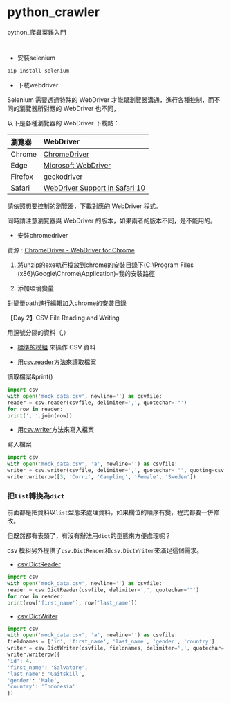 # python_crawler
python_爬蟲菜雞入門
#

* 安裝selenium

```py
pip install selenium
```

* 下載webdriver

Selenium 需要透過特殊的 WebDriver 才能跟瀏覽器溝通，進行各種控制，而不同的瀏覽器所對應的 WebDriver 也不同，

以下是各種瀏覽器的 WebDriver 下載點：

| 瀏覽器 | WebDriver |
| :--- | :--- |
| Chrome | [ChromeDriver](https://sites.google.com/a/chromium.org/chromedriver/) |
| Edge | [Microsoft WebDriver](https://developer.microsoft.com/en-us/microsoft-edge/tools/webdriver/) |
| Firefox | [geckodriver](https://github.com/mozilla/geckodriver/releases) |
| Safari | [WebDriver Support in Safari 10](https://webkit.org/blog/6900/webdriver-support-in-safari-10/) |

請依照想要控制的瀏覽器，下載對應的 WebDriver 程式。

同時請注意瀏覽器與 WebDriver 的版本，如果兩者的版本不同，是不能用的。

* 安裝chromedriver

資源 : [ChromeDriver - WebDriver for Chrome](https://sites.google.com/a/chromium.org/chromedriver/downloads)

1. 將unzip的exe執行檔放到chrome的安裝目錄下\(C:\Program Files \(x86\)\Google\Chrome\Application\)-我的安裝路徑

2. 添加環境變量

對變量path進行編輯加入chrome的安裝目錄

【Day 2】CSV File Reading and Writing

用逗號分隔的資料（,）

* [標準的模組](https://docs.python.org/3.7/library/csv.html) 來操作 CSV 資料

* 用[csv.reader](https://docs.python.org/3.7/library/csv.html#csv.reader)方法來讀取檔案

讀取檔案&print\(\)

```py
import csv
with open('mock_data.csv', newline='') as csvfile:
reader = csv.reader(csvfile, delimiter=',', quotechar='"')
for row in reader:
print(', '.join(row))
```

* 用[csv.writer](https://docs.python.org/3.7/library/csv.html#csv.writer)方法來寫入檔案

寫入檔案

```py
import csv
with open('mock_data.csv', 'a', newline='') as csvfile:
writer = csv.writer(csvfile, delimiter=',', quotechar='"', quoting=csv.QUOTE_MINIMAL)
writer.writerow([3, 'Corri', 'Campling', 'Female', 'Sweden'])
```

### 把`list`轉換為`dict`

前面都是把資料以`list`型態來處理資料，如果欄位的順序有變，程式都要一併修改。

但既然都有表頭了，有沒有辦法用`dict`的型態來方便處理呢？

csv 模組另外提供了`csv.DictReader`和`csv.DictWriter`來滿足這個需求。

* [csv.DictReader](https://docs.python.org/3.7/library/csv.html#csv.DictReader)

```py
import csv
with open('mock_data.csv', newline='') as csvfile:
reader = csv.DictReader(csvfile, delimiter=',', quotechar='"')
for row in reader:
print(row['first_name'], row['last_name'])
```

* [csv.DictWriter](https://docs.python.org/3.7/library/csv.html#csv.DictWriter)

```py
import csv
with open('mock_data.csv', 'a', newline='') as csvfile:
fieldnames = ['id', 'first_name', 'last_name', 'gender', 'country']
writer = csv.DictWriter(csvfile, fieldnames, delimiter=',', quotechar='"')
writer.writerow({
'id': 4,
'first_name': 'Salvatore',
'last_name': 'Gaitskill',
'gender': 'Male',
'country': 'Indonesia'
})
```



